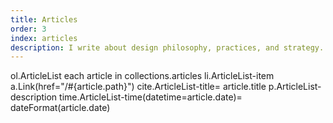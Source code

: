 ```yaml
---
title: Articles
order: 3
index: articles
description: I write about design philosophy, practices, and strategy.
---
```


<jade>
ol.ArticleList
  each article in collections.articles
    li.ArticleList-item
      a.Link(href="/#{article.path}")
        cite.ArticleList-title= article.title
      p.ArticleList-description
        time.ArticleList-time(datetime=article.date)= dateFormat(article.date)
</jade>
